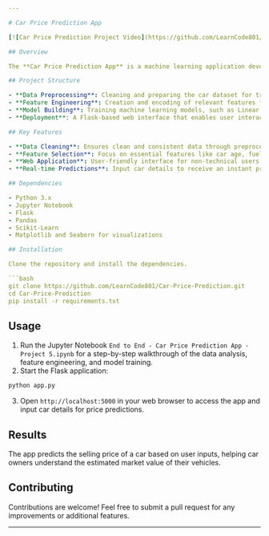 ```yaml
---

# Car Price Prediction App

[![Car Price Prediction Project Video](https://github.com/LearnCode801/Car-Price-Prediction/blob/main/Screenshot%202024-10-30%20142815.png)](https://www.linkedin.com/posts/muhammad-talha-806126234_project-python-ml-activity-7064292525875879936-RWax?utm_source=share&utm_medium=member_desktop)

## Overview

The **Car Price Prediction App** is a machine learning application developed to predict the resale price of cars based on various features such as car age, kilometers driven, fuel type, and transmission. Using a linear regression model, this app provides an interface for users to input car details and get a predicted selling price. This project offers a practical example of building an end-to-end machine learning solution, including data processing, model training, evaluation, and deployment.

## Project Structure

- **Data Preprocessing**: Cleaning and preparing the car dataset for training by handling null values and transforming features.
- **Feature Engineering**: Creation and encoding of relevant features for model optimization.
- **Model Building**: Training machine learning models, such as Linear Regression, Random Forest, and Decision Tree, with comparative analysis.
- **Deployment**: A Flask-based web interface that enables user interaction with the model for real-time price predictions.

## Key Features

- **Data Cleaning**: Ensures clean and consistent data through preprocessing techniques.
- **Feature Selection**: Focus on essential features like car age, fuel type, and transmission type for accurate predictions.
- **Web Application**: User-friendly interface for non-technical users.
- **Real-time Predictions**: Input car details to receive an instant predicted price.

## Dependencies

- Python 3.x
- Jupyter Notebook
- Flask
- Pandas
- Scikit-Learn
- Matplotlib and Seaborn for visualizations

## Installation

Clone the repository and install the dependencies.

```bash
git clone https://github.com/LearnCode801/Car-Price-Prediction.git
cd Car-Price-Prediction
pip install -r requirements.txt
```

## Usage

1. Run the Jupyter Notebook `End to End - Car Price Prediction App - Project 5.ipynb` for a step-by-step walkthrough of the data analysis, feature engineering, and model training.
2. Start the Flask application:

```bash
python app.py
```

3. Open `http://localhost:5000` in your web browser to access the app and input car details for price predictions.

## Results

The app predicts the selling price of a car based on user inputs, helping car owners understand the estimated market value of their vehicles.

## Contributing

Contributions are welcome! Feel free to submit a pull request for any improvements or additional features.

--- 
```

